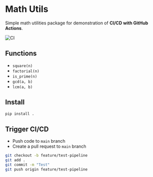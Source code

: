 # Math Utils

Simple math utilities package for demonstration of **CI/CD with GitHub Actions**.

![CI](https://github.com/FranzCastillo/CI-CD-Basic-Math-Package/actions/workflows/ci.yml/badge.svg)

## Functions
- `square(n)`
- `factorial(n)`
- `is_prime(n)`
- `gcd(a, b)`
- `lcm(a, b)`

## Install
```bash
pip install .
```

## Trigger CI/CD
- Push code to `main` branch
- Create a pull request to `main` branch
```bash
git checkout -b feature/test-pipeline
git add .
git commit -m "Test"
git push origin feature/test-pipeline
```
